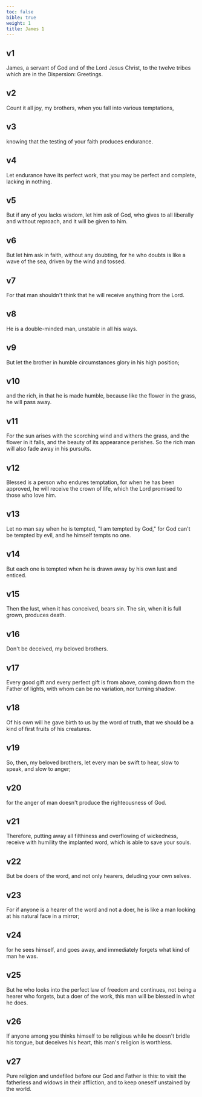 ```yaml
---
toc: false
bible: true
weight: 1
title: James 1
---
```




## v1 
James, a servant of God and of the Lord Jesus Christ, to the twelve tribes which are in the Dispersion: Greetings. 

## v2 
Count it all joy, my brothers, when you fall into various temptations, 

## v3 
knowing that the testing of your faith produces endurance. 

## v4 
Let endurance have its perfect work, that you may be perfect and complete, lacking in nothing. 

## v5 
But if any of you lacks wisdom, let him ask of God, who gives to all liberally and without reproach, and it will be given to him. 

## v6 
But let him ask in faith, without any doubting, for he who doubts is like a wave of the sea, driven by the wind and tossed. 

## v7 
For that man shouldn't think that he will receive anything from the Lord. 

## v8 
He is a double-minded man, unstable in all his ways. 

## v9 
But let the brother in humble circumstances glory in his high position; 

## v10 
and the rich, in that he is made humble, because like the flower in the grass, he will pass away. 

## v11 
For the sun arises with the scorching wind and withers the grass, and the flower in it falls, and the beauty of its appearance perishes. So the rich man will also fade away in his pursuits. 

## v12 
Blessed is a person who endures temptation, for when he has been approved, he will receive the crown of life, which the Lord promised to those who love him. 

## v13 
Let no man say when he is tempted, "I am tempted by God," for God can't be tempted by evil, and he himself tempts no one. 

## v14 
But each one is tempted when he is drawn away by his own lust and enticed. 

## v15 
Then the lust, when it has conceived, bears sin. The sin, when it is full grown, produces death. 

## v16 
Don't be deceived, my beloved brothers. 

## v17 
Every good gift and every perfect gift is from above, coming down from the Father of lights, with whom can be no variation, nor turning shadow. 

## v18 
Of his own will he gave birth to us by the word of truth, that we should be a kind of first fruits of his creatures. 

## v19 
So, then, my beloved brothers, let every man be swift to hear, slow to speak, and slow to anger; 

## v20 
for the anger of man doesn't produce the righteousness of God. 

## v21 
Therefore, putting away all filthiness and overflowing of wickedness, receive with humility the implanted word, which is able to save your souls. 

## v22 
But be doers of the word, and not only hearers, deluding your own selves. 

## v23 
For if anyone is a hearer of the word and not a doer, he is like a man looking at his natural face in a mirror; 

## v24 
for he sees himself, and goes away, and immediately forgets what kind of man he was. 

## v25 
But he who looks into the perfect law of freedom and continues, not being a hearer who forgets, but a doer of the work, this man will be blessed in what he does. 

## v26 
If anyone among you thinks himself to be religious while he doesn't bridle his tongue, but deceives his heart, this man's religion is worthless. 

## v27 
Pure religion and undefiled before our God and Father is this: to visit the fatherless and widows in their affliction, and to keep oneself unstained by the world.
